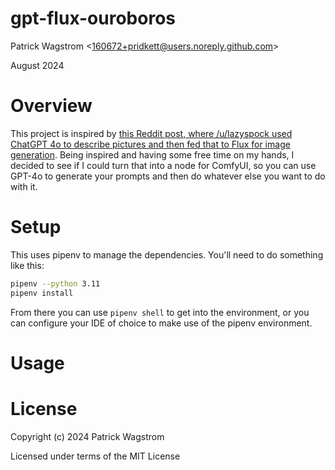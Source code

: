 gpt-flux-ouroboros
==================

Patrick Wagstrom &lt;160672+pridkett@users.noreply.github.com&gt;

August 2024

Overview
========

This project is inspired by [this Reddit post, where /u/lazyspock used ChatGPT 4o to describe pictures and then fed that to Flux for image generation](https://old.reddit.com/r/StableDiffusion/comments/1elb3mp/got_pictures_from_pexelscom_asked_chatgpt_4o_to/). Being inspired and having some free time on my hands, I decided to see if I could turn that into a node for ComfyUI, so you can use GPT-4o to generate your prompts and then do whatever else you want to do with it.

Setup
=====

This uses pipenv to manage the dependencies. You'll need to do something like this:

```bash
pipenv --python 3.11
pipenv install
```

From there you can use `pipenv shell` to get into the environment, or you can configure your IDE of choice to make use of the pipenv environment.

Usage
=====

License
=======

Copyright (c) 2024 Patrick Wagstrom

Licensed under terms of the MIT License

